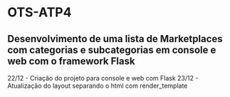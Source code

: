 # OTS-ATP4
## Desenvolvimento de uma lista de Marketplaces com categorias e subcategorias em console e web com o framework Flask

22/12 - Criação do projeto para console e web com Flask
23/12 - Atualização do layout separando o html com render_template